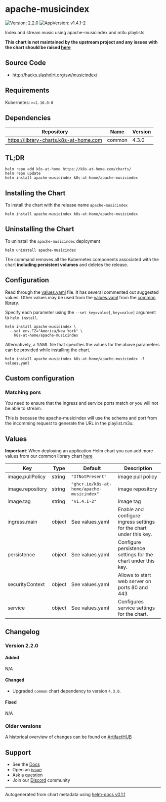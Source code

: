# apache-musicindex

![Version: 2.2.0](https://img.shields.io/badge/Version-2.2.0-informational?style=flat-square) ![AppVersion: v1.4.1-2](https://img.shields.io/badge/AppVersion-v1.4.1--2-informational?style=flat-square)

Index and stream music using apache-musicindex and m3u playlists

**This chart is not maintained by the upstream project and any issues with the chart should be raised [here](https://github.com/k8s-at-home/charts/issues/new/choose)**

## Source Code

* <http://hacks.slashdirt.org/sw/musicindex/>

## Requirements

Kubernetes: `>=1.16.0-0`

## Dependencies

| Repository | Name | Version |
|------------|------|---------|
| https://library-charts.k8s-at-home.com | common | 4.3.0 |

## TL;DR

```console
helm repo add k8s-at-home https://k8s-at-home.com/charts/
helm repo update
helm install apache-musicindex k8s-at-home/apache-musicindex
```

## Installing the Chart

To install the chart with the release name `apache-musicindex`

```console
helm install apache-musicindex k8s-at-home/apache-musicindex
```

## Uninstalling the Chart

To uninstall the `apache-musicindex` deployment

```console
helm uninstall apache-musicindex
```

The command removes all the Kubernetes components associated with the chart **including persistent volumes** and deletes the release.

## Configuration

Read through the [values.yaml](./values.yaml) file. It has several commented out suggested values.
Other values may be used from the [values.yaml](https://github.com/k8s-at-home/library-charts/tree/main/charts/stable/common/values.yaml) from the [common library](https://github.com/k8s-at-home/library-charts/tree/main/charts/stable/common).

Specify each parameter using the `--set key=value[,key=value]` argument to `helm install`.

```console
helm install apache-musicindex \
  --set env.TZ="America/New York" \
    k8s-at-home/apache-musicindex
```

Alternatively, a YAML file that specifies the values for the above parameters can be provided while installing the chart.

```console
helm install apache-musicindex k8s-at-home/apache-musicindex -f values.yaml
```

## Custom configuration

### Matching pors

You need to ensure that the ingress and service ports match
or you will not be able to stream.

This is because the apache-musicindex will use the schema and
port from the incomming request to generate the URL in the
playlist.m3u.

## Values

**Important**: When deploying an application Helm chart you can add more values from our common library chart [here](https://github.com/k8s-at-home/library-charts/tree/main/charts/stable/common)

| Key | Type | Default | Description |
|-----|------|---------|-------------|
| image.pullPolicy | string | `"IfNotPresent"` | image pull policy |
| image.repository | string | `"ghcr.io/k8s-at-home/apache-musicindex"` | image repository |
| image.tag | string | `"v1.4.1-2"` | image tag |
| ingress.main | object | See values.yaml | Enable and configure ingress settings for the chart under this key. |
| persistence | object | See values.yaml | Configure persistence settings for the chart under this key. |
| securityContext | object | See values.yaml | Allows to start web server on ports 80 and 443 |
| service | object | See values.yaml | Configures service settings for the chart. |

## Changelog

### Version 2.2.0

#### Added

N/A

#### Changed

* Upgraded `common` chart dependency to version `4.3.0`.

#### Fixed

N/A

### Older versions

A historical overview of changes can be found on [ArtifactHUB](https://artifacthub.io/packages/helm/k8s-at-home/apache-musicindex?modal=changelog)

## Support

- See the [Docs](https://docs.k8s-at-home.com/our-helm-charts/getting-started/)
- Open an [issue](https://github.com/k8s-at-home/charts/issues/new/choose)
- Ask a [question](https://github.com/k8s-at-home/organization/discussions)
- Join our [Discord](https://discord.gg/sTMX7Vh) community

----------------------------------------------
Autogenerated from chart metadata using [helm-docs v0.1.1](https://github.com/k8s-at-home/helm-docs/releases/v0.1.1)
